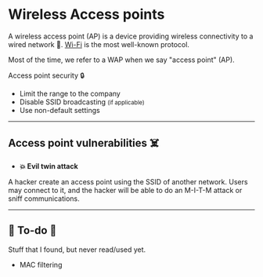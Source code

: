 # Wireless Access points

<div class="row row-cols-lg-2"><div>

A wireless access point (AP) is a device providing wireless connectivity to a wired network 📶. [Wi-Fi](/operating-systems/networking/others/technologies/wi-fi.md) is the most well-known protocol.

Most of the time, we refer to a WAP when we say "access point" (AP).
</div><div>

Access point security 🔒

* Limit the range to the company
* Disable SSID broadcasting <small>(if applicable)</small>
* Use non-default settings
</div></div>

<hr class="sep-both">

## Access point vulnerabilities ☠️

<div class="row row-cols-lg-2"><div class="mt-lg-2">

* **💥 Evil twin attack**

A hacker create an access point using the SSID of another network. Users may connect to it, and the hacker will be able to do an M-I-T-M attack or sniff communications.
</div><div>
</div></div>

<hr class="sep-both">

## 👻 To-do 👻

Stuff that I found, but never read/used yet.

<div class="row row-cols-lg-2"><div>

* MAC filtering
</div><div>
</div></div>
